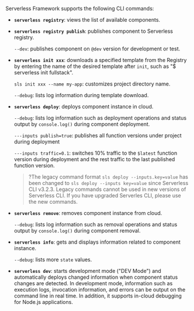 Serverless Framework supports the following CLI commands:

- **`serverless registry`**: views the list of available components.

- **`serverless registry publish`**: publishes component to Serverless registry.

   `--dev`: publishes component on `@dev` version for development or test.

- **`serverless init xxx`**: downloads a specified template from the Registry by entering the name of the desired template after `init`, such as "$ serverless init fullstack".
  
    `sls init xxx --name my-app`: customizes project directory name.
	
	 `--debug`: lists log information during template download.

- **`serverless deploy`**: deploys component instance in cloud.

    `--debug`: lists log information such as deployment operations and status output by `console.log()` during component deployment.

    `---inputs publish=true`: publishes all function versions under project during deployment

    `---inputs traffic=0.1`: switches 10% traffic to the `$latest` function version during deployment and the rest traffic to the last published function version.

    >?The legacy command format `sls deploy --inputs.key=value` has been changed to `sls deploy --inputs key=value` since Serverless CLI v3.2.3. Legacy commands cannot be used in new versions of Serverless CLI. If you have upgraded Serverles CLI, please use the new commands.

- **`serverless remove`**: removes component instance from cloud.

    `--debug`: lists log information such as removal operations and status output by `console.log()` during component removal.

- **`serverless info`**: gets and displays information related to component instance.

   `--debug`: lists more `state` values.

- **`serverless dev`**: starts development mode ("DEV Mode") and automatically deploys changed information when component status changes are detected. In development mode, information such as execution logs, invocation information, and errors can be output on the command line in real time. In addition, it supports in-cloud debugging for Node.js applications.

